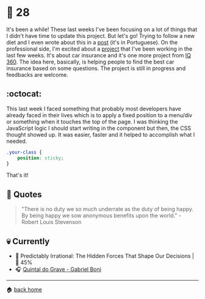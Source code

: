# :pushpin: 28

It's been a while! These last weeks I've been focusing on a lot of things that I didn't have time to update this project. But let's go! Trying to follow a new diet and I even wrote about this in a [post](http://www.raphaelfabeni.com.br/cuide-de-sua-saude/) (it's in Portuguese). On the professional side, I'm excited about a [project](http://bit.ly/seguro-auto-facil) that I've been working in the last few weeks. It's about car insurance and it's one more project from [IQ 360](http://iq360.com.br/). The idea here, basically, is helping people to find the best car insurance based on some questions. The project is still in progress and feedbacks are welcome.

## :octocat:

This last week I faced something that probably most developers have already faced in their lives which is to apply a fixed position to a menu/div or something when it touches the top of the page. I was thinking the JavaScript logic I should start writing in the component but then, the CSS thought showed up. It was easier, faster and it helped to accomplish what I needed.


```css
.your-class {
	position: sticky;
}
```

That's it!

## :speech_balloon: Quotes

> "There is no duty we so much underrate as the duty of being happy. By being happy we sow anonymous benefits upon the world." - Robert Louis Stevenson 
 
## :skull: Currently

* :book: Predictably Irrational: The Hidden Forces That Shape Our Decisions | :running: 45%
* :headphones: [Quintal do Grave - Gabriel Boni](https://www.youtube.com/watch?v=Z3Y3JYhd-Oo)

---

:house: [back home](../../../..#home)
